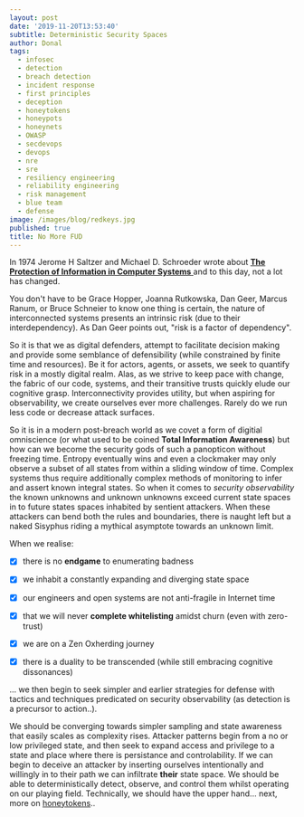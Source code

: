 ```yaml
---
layout: post
date: '2019-11-20T13:53:40'
subtitle: Deterministic Security Spaces
author: Donal
tags:
  - infosec
  - detection
  - breach detection
  - incident response
  - first principles
  - deception
  - honeytokens
  - honeypots
  - honeynets
  - OWASP
  - secdevops
  - devops
  - nre
  - sre
  - resiliency engineering
  - reliability engineering
  - risk management
  - blue team
  - defense
image: /images/blog/redkeys.jpg
published: true
title: No More FUD
---
```


In 1974 Jerome H Saltzer and Michael D. Schroeder wrote about [**The Protection of Information in Computer Systems** ](http://web.mit.edu/Saltzer/www/publications/protection/) and to this day, not a lot has changed. 

You don't have to be Grace Hopper, Joanna Rutkowska, Dan Geer, Marcus Ranum, or Bruce Schneier to know one thing is certain, the nature of interconnected systems presents an intrinsic risk (due to their interdependency). As Dan Geer points out, "risk is a factor of dependency". 

So it is that we as digital defenders, attempt to facilitate decision making and provide some semblance of defensibility (while constrained by finite time and resources). Be it for actors, agents, or assets, we seek to quantify risk in a mostly digital realm. Alas, as we strive to keep pace with change, the fabric of our code, systems, and their transitive trusts quickly elude our cognitive grasp. Interconnectivity provides utility, but when aspiring for observability, we create ourselves ever more challenges. Rarely do we run less code or decrease attack surfaces.

So it is in a modern post-breach world as we covet a form of digitial omniscience (or what used to be coined **Total Information Awareness**) but how can we become the security gods of such a panopticon without freezing time. Entropy eventually wins and even a clockmaker may only observe a subset of all states from within a sliding window of time. Complex systems thus require additionally complex methods of monitoring to infer and assert known integral states. So when it comes to *security observability* the known unknowns and unknown unknowns exceed current state spaces in to future states spaces inhabited by sentient attackers. When these attackers can bend both the rules and boundaries, there is naught left but a naked Sisyphus riding a mythical asymptote towards an unknown limit.

When we realise:

- [x] there is no **endgame** to enumerating badness
- [x] we inhabit a constantly expanding and diverging state space
- [x] our engineers and open systems are not anti-fragile in Internet time
- [x] that we will never **complete whitelisting** amidst churn (even with zero-trust)
- [x] we are on a Zen Oxherding journey
- [x] there is a duality to be transcended (while still embracing cognitive dissonances) 


... we then begin to seek simpler and earlier strategies for defense with tactics and techniques predicated on security observability (as detection is a precursor to action..).

We should be converging towards simpler sampling and state awareness that easily scales as complexity rises. Attacker patterns begin from a no or low privileged state, and then seek to expand access and privilege to a state and place where there is persistance and controlability. If we can begin to deceive an attacker by inserting ourselves intentionally and willingly in to their path we can infiltrate **their** state space. We should be able to deterministically detect, observe, and control them whilst operating on our playing field. Technically, we should have the upper hand... next, more on [honeytokens](/howitworks)..
